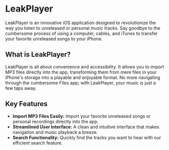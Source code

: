 # LeakPlayer

LeakPlayer is an innovative iOS application designed to revolutionize the way you listen to unreleased or personal music tracks. Say goodbye to the cumbersome process of using a computer, cables, and iTunes to transfer your favorite unreleased songs to your iPhone.

## What is LeakPlayer?

LeakPlayer is all about convenience and accessibility. It allows you to import MP3 files directly into the app, transforming them from mere files in your iPhone's storage into a playable and enjoyable format. No more navigating through the cumbersome Files app; with LeakPlayer, your music is just a few taps away.

## Key Features

- **Import MP3 Files Easily:** Import your favorite unreleased songs or personal recordings directly into the app.
- **Streamlined User Interface:** A clean and intuitive interface that makes navigation and music playback a breeze.
- **Search Functionality:** Quickly find the tracks you want to hear with our efficient search feature.
